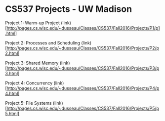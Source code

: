 # CS537 Projects - UW Madison

Project 1: Warm-up Project (link)[http://pages.cs.wisc.edu/~dusseau/Classes/CS537/Fall2016/Projects/P1/p1.html]

Project 2: Processes and Scheduling (link)[http://pages.cs.wisc.edu/~dusseau/Classes/CS537/Fall2016/Projects/P2/p2.html]

Project 3: Shared Memory (link)[http://pages.cs.wisc.edu/~dusseau/Classes/CS537/Fall2016/Projects/P3/p3.html]

Project 4: Concurrency (link)[http://pages.cs.wisc.edu/~dusseau/Classes/CS537/Fall2016/Projects/P4/p4.html]

Project 5: File Systems (link)[http://pages.cs.wisc.edu/~dusseau/Classes/CS537/Fall2016/Projects/P5/p5.html]
